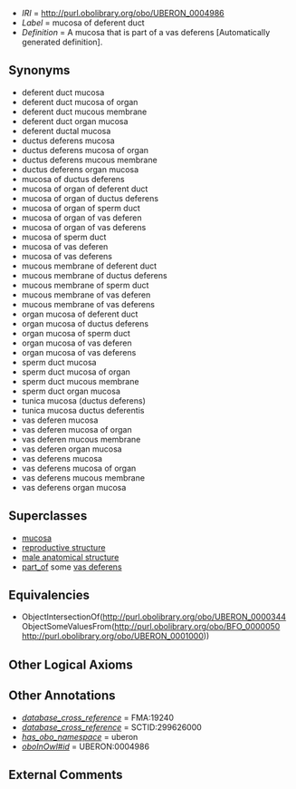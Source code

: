  * *IRI* = http://purl.obolibrary.org/obo/UBERON_0004986
 * *Label* = mucosa of deferent duct
 * *Definition* = A mucosa that is part of a vas deferens [Automatically generated definition].

## Synonyms

 * deferent duct mucosa
 * deferent duct mucosa of organ
 * deferent duct mucous membrane
 * deferent duct organ mucosa
 * deferent ductal mucosa
 * ductus deferens mucosa
 * ductus deferens mucosa of organ
 * ductus deferens mucous membrane
 * ductus deferens organ mucosa
 * mucosa of ductus deferens
 * mucosa of organ of deferent duct
 * mucosa of organ of ductus deferens
 * mucosa of organ of sperm duct
 * mucosa of organ of vas deferen
 * mucosa of organ of vas deferens
 * mucosa of sperm duct
 * mucosa of vas deferen
 * mucosa of vas deferens
 * mucous membrane of deferent duct
 * mucous membrane of ductus deferens
 * mucous membrane of sperm duct
 * mucous membrane of vas deferen
 * mucous membrane of vas deferens
 * organ mucosa of deferent duct
 * organ mucosa of ductus deferens
 * organ mucosa of sperm duct
 * organ mucosa of vas deferen
 * organ mucosa of vas deferens
 * sperm duct mucosa
 * sperm duct mucosa of organ
 * sperm duct mucous membrane
 * sperm duct organ mucosa
 * tunica mucosa (ductus deferens)
 * tunica mucosa ductus deferentis
 * vas deferen mucosa
 * vas deferen mucosa of organ
 * vas deferen mucous membrane
 * vas deferen organ mucosa
 * vas deferens mucosa
 * vas deferens mucosa of organ
 * vas deferens mucous membrane
 * vas deferens organ mucosa

## Superclasses

 * [mucosa](../../UBERON/44/UBERON_0000344.md)
 * [reproductive structure](../../UBERON/56/UBERON_0005156.md)
 * [male anatomical structure](../../UBERON/03/UBERON_0014403.md)
 * [part_of](../../BFO/50/BFO_0000050.md) some [vas deferens](../../UBERON/00/UBERON_0001000.md)

## Equivalencies

 * ObjectIntersectionOf(<http://purl.obolibrary.org/obo/UBERON_0000344> ObjectSomeValuesFrom(<http://purl.obolibrary.org/obo/BFO_0000050> <http://purl.obolibrary.org/obo/UBERON_0001000>))

## Other Logical Axioms


## Other Annotations

 * *[database_cross_reference](../../ef/oboInOwl#hasDbXref.md)* = FMA:19240
 * *[database_cross_reference](../../ef/oboInOwl#hasDbXref.md)* = SCTID:299626000
 * *[has_obo_namespace](../../ce/oboInOwl#hasOBONamespace.md)* = uberon
 * *[oboInOwl#id](../../id/oboInOwl#id.md)* = UBERON:0004986

## External Comments

